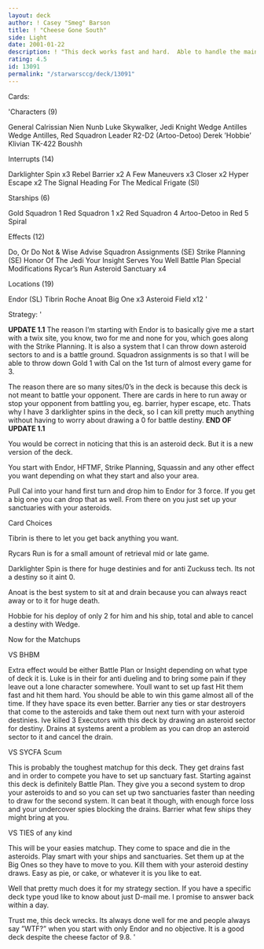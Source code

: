 ```yaml
---
layout: deck
author: ! Casey "Smeg" Barson
title: ! "Cheese Gone South"
side: Light
date: 2001-01-22
description: ! "This deck works fast and hard.  Able to handle the main dark decks as well as the cheese ones"
rating: 4.5
id: 13091
permalink: "/starwarsccg/deck/13091"
---
```

Cards: 

'Characters (9)

General Calrissian
Nien Nunb
Luke Skywalker, Jedi Knight
Wedge Antilles
Wedge Antilles, Red Squadron Leader
R2-D2 (Artoo-Detoo)
Derek ’Hobbie’ Klivian
TK-422
Boushh

Interrupts (14)

Darklighter Spin x3
Rebel Barrier x2
A Few Maneuvers x3
Closer x2
Hyper Escape x2
The Signal
Heading For The Medical Frigate (SI)

Starships (6)

Gold Squadron 1
Red Squadron 1 x2
Red Squadron 4
Artoo-Detoo in Red 5
Spiral

Effects (12)

Do, Or Do Not & Wise Advise
Squadron Assignments  (SE)
Strike Planning  (SE)
Honor Of The Jedi
Your Insight Serves You Well
Battle Plan
Special Modifications
Rycar’s Run
Asteroid Sanctuary x4

Locations (19)

Endor  (SL)
Tibrin
Roche
Anoat
Big One x3
Asteroid Field x12 '

Strategy: '

**UPDATE 1.1**
The reason I’m starting with Endor is to basically give me a start with a twix site, you know, two for me and none for you, which goes along with the Strike Planning.   It is also a system that I can throw down asteroid sectors to and is a battle ground.  Squadron assignments is so that I will be able to throw down Gold 1 with Cal on the 1st turn of almost every game for 3.

The reason there are so many sites/0’s in the deck is because this deck is not meant to battle your opponent.  There are cards in here to run away or stop your opponent from battling you, eg. barrier, hyper escape, etc.  Thats why I have 3 darklighter spins in the deck, so I can kill pretty much anything without having to worry about drawing a 0 for battle destiny.
**END OF UPDATE 1.1**

You would be correct in noticing that this is an asteroid deck.  But it is a new version of the deck.

You start with Endor, HFTMF, Strike Planning, Squassin and any other effect you want depending on what they start and also your area.

Pull Cal into your hand first turn and drop him to Endor for 3 force.  If you get a big one you can drop that as well.	From there on you just set up your sanctuaries with your asteroids.

Card Choices

Tibrin is there to let you get back anything you want.

Rycars Run is for a small amount of retrieval mid or late game.

Darklighter Spin is there for huge destinies and for anti Zuckuss tech.  Its not a destiny so it aint 0.

Anoat is the best system to sit at and drain because you can always react away or to it for huge death.

Hobbie for his deploy of only 2 for him and his ship, total and able to cancel a destiny with Wedge.

Now for the Matchups

VS BHBM

Extra effect would be either Battle Plan or Insight depending on what type of deck it is.  Luke is in their for anti dueling and to bring some pain if they leave out a lone character somewhere.  Youll want to set up fast Hit them fast and hit them hard.  You should be able to win this game almost all of the time.  If they have space its even better.  Barrier any ties or star destroyers that come to the asteroids and take them out next turn with your asteroid destinies.  Ive killed 3 Executors with this deck by drawing an asteroid sector for destiny.  Drains at systems arent a problem as you can drop an asteroid sector to it and cancel the drain.

VS SYCFA Scum

This is probably the toughest matchup for this deck.  They get drains fast and in order to compete you have to set up sanctuary fast.  Starting against this deck is definitely Battle Plan.  They give you a second system to drop your asteroids to and so you can set up two sanctuaries faster than needing to draw for the second system.	It can beat it though, with enough force loss and your undercover spies blocking the drains.  Barrier what few ships they might bring at you.

VS TIES of any kind

This will be your easies matchup.  They come to space and die in the asteroids.  Play smart with your ships and sanctuaries.  Set them up at the Big Ones so they have to move to you.	Kill them with your asteroid destiny draws.  Easy as pie, or cake, or whatever it is you like to eat.

Well that pretty much does it for my strategy section.	If you have a specific deck type youd like to know about just D-mail me. I promise to answer back within a day.

Trust me, this deck wrecks.  Its always done well for me and people always say ”WTF?” when you start with only Endor and no objective.  It is a good deck despite the cheese factor of 9.8.  '
